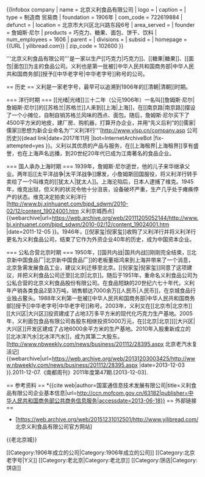 {{Infobox company
| name                = 北京义利食品有限公司
| logo                = 
| caption             = 
| type                = 制造商 贸易商
| foundation          = 1906年
| com_code            = 722619884
| defunct             = 
| location            = 北京市大兴区北兴路东段6号
| area_served         = 
| founder             = 詹姆斯·尼尔
| products            = 巧克力、糖果、面包、饼干、饮料
| num_employees       = 1606
| parent              = 
| divisions           = 
| subsid              = 
| homepage            = {{URL | yilibread.com}}
| zip_code            = 102600<!---- {{cite web|author=国富通信息技术发展有限公司|title=义利食品有限公司企业基本信息|url=http://ccn.mofcom.gov.cn/63182|publisher=中华人民共和国商务部公共商务信息服务|accessdate=2013-06-18}} -->
}}

'''北京义利食品有限公司'''是一家以生产[[巧克力|巧克力]]、[[糖果|糖果]]、[[面包|面包]]为主的食品公司。义利也是第一批被[[中华人民共和国商务部|中华人民共和国商务部]]授予[[中华老字号|中华老字号]]称号的公司。

== 历史 ==
义利是一家老字号，最早可以追溯到1906年的[[清朝|清朝]]时期。

=== 洋行时期 ===
[[光绪|光绪]]三十二年（公元1906年）一名叫[[詹姆斯·尼尔|詹姆斯·尼尔]]的[[苏格兰|苏格兰]]人来到[[上海|上海]]，在[[南京路|南京路]]摆设了一个小摊位，自制自销苏格兰风味的西点、面包。随后，詹姆斯·尼尔买下了4500平方米的地皮，建厂房、购机器，打算开办企业，并用“先义后利”的[[儒家|儒家]]思想为新企业命名为'''义利洋行'''<ref>[http://www.ylsp.cn/company.asp 公司历史]{{dead link|date=2017年11月 |bot=InternetArchiveBot |fix-attempted=yes }}</ref>。义利以其优质的产品与服务，在[[上海租界|上海租界]]享有盛誉，也在上海声名远播，到20世纪20年代已成为江南著名的食品企业。

=== 国人承办上海时期 ===
1939年，詹姆斯·尼尔逝世，他的儿子来华继承父业。两年后[[太平洋战争|太平洋战争]]爆发，小詹姆斯回国服役，将义利洋行转手卖给了一个叫维克的[[犹太人|犹太人]]。上海沦陷后，日本人逮捕了维克。1945年，维克出狱，但义利的状况令他十分沮丧，设备破坏严重，生产几乎处于瘫痪停产的状态。维克决定拍卖义利洋行<ref>[http://www.bj.xinhuanet.com/bjpd_sdwm/2010-02/12/content_19024001.htm 义利京城西点] {{webarchive|url=https://web.archive.org/web/20111205052144/http://www.bj.xinhuanet.com/bjpd_sdwm/2010-02/12/content_19024001.htm |date=2011-12-05 }}</ref>。1946年，[[倪家玺|倪家玺]]收购了义利洋行并将义利洋行更名为义利食品公司，结束了它作为外资企业40年的历史，成为中国资本企业。

=== 公私合营北京时期 ===
1950年，[[国共内战|国共内战]]刚刚完全结束，[[北京新中国食品厂|北京新中国食品厂]]的老板董祖鸿来到上海并带来了一个消息，北京急需发展食品工业，建议义利迁移至北京。[[倪家玺|倪家玺]]同意了这项建议，并把义利食品公司迁至[[北京|北京]]。随后于1951年，重命名义利食品公司为公私合营的北京义利食品股份有限公司。在食品短缺的20世纪六七十年代，义利年产销各类食品2至3万吨，销售额达7000余万[[人民币|人民币]]，在京城食品行业独占鳌头。1988年义利第一批被[[中华人民共和国商务部|中华人民共和国商务部]]授予[[中华老字号|中华老字号]]称号。2003年，义利又在[[北京市|北京市]][[大兴区|大兴区]]投资建成了占地3万多平方米的现代化巧克力生产基地。2005年，义利面包食品有限公司各股东相继投资5000万元，在[[北京|北京]][[大兴区|大兴区]]开发区建成了占地6000余平方米的生产基地。2010年入股重新成立的[[北冰洋汽水|北冰洋汽水]]，成为其第二大股东。<ref>[http://www.nbweekly.com/news/business/201112/28395.aspx 北京老汽水复活记] {{webarchive|url=https://web.archive.org/web/20131203003425/http://www.nbweekly.com/news/business/201112/28395.aspx |date=2013-12-03 }}.2011-12-07.《南都周刊》2011年度第47期.[2013-12-03].</ref>

== 参考资料 ==
<references/>
*{{cite web|author=国富通信息技术发展有限公司|title=义利食品有限公司企业基本信息|url=http://ccn.mofcom.gov.cn/63182|publisher=中华人民共和国商务部公共商务信息服务|accessdate=2013-06-18}}
== 外部链接 ==
* [https://web.archive.org/web/20151231012501/http://www.yilibread.com/ 北京义利食品有限公司官方网站]

{{老北京城}}

[[Category:1906年成立的公司|Category:1906年成立的公司]]
[[Category:北京老字号|Y义]]
[[Category:老北京|Category:老北京]]
[[Category:饼店|Category:饼店]]